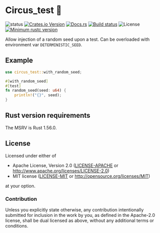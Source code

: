 # Circus_test :circus_tent:

![status](https://img.shields.io/badge/status-experimental-red)
[![Crates.io Version](https://img.shields.io/crates/v/circus_test.svg)](https://crates.io/crates/circus_test)
[![Docs.rs](https://img.shields.io/docsrs/circus_test)](https://docs.rs/circus_test)
[![Build status](https://github.com/PierreZ/circus/workflows/Build%20and%20test/badge.svg)](https://github.com/PierreZ/circus/actions)
![License](https://img.shields.io/badge/license-Apache--2.0_OR_MIT-blue.svg)
[![Minimum rustc version](https://img.shields.io/badge/rustc-1.56.0+-lightgray.svg)](#rust-version-requirements)

Allow injection of a random seed upon a test. Can be overloaded with environment var `DETERMINISTIC_SEED`.

## Example

```rust
use circus_test::with_random_seed;

#[with_random_seed]
#[test]
fn random_seed(seed: u64) {
    println!("{}", seed);
}
```

## Rust version requirements

The MSRV is Rust 1.56.0.

## License

Licensed under either of

* Apache License, Version 2.0 ([LICENSE-APACHE](/LICENSE-APACHE) or http://www.apache.org/licenses/LICENSE-2.0)
* MIT license ([LICENSE-MIT](/LICENSE-MIT) or http://opensource.org/licenses/MIT)

at your option.

### Contribution

Unless you explicitly state otherwise, any contribution intentionally submitted
for inclusion in the work by you, as defined in the Apache-2.0 license, shall be
dual licensed as above, without any additional terms or conditions.
